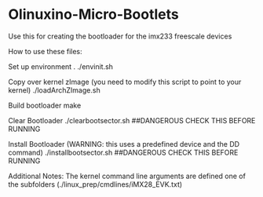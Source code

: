Olinuxino-Micro-Bootlets
========================

Use this for creating the bootloader for the imx233 freescale devices


How to use these files:


Set up environment
. ./envinit.sh 

Copy over kernel zImage (you need to modify this script to point to your kernel)
./loadArchZImage.sh

Build bootloader
make

Clear Bootloader
./clearbootsector.sh ##DANGEROUS CHECK THIS BEFORE RUNNING

Install Bootloader (WARNING: this uses a predefined device and the DD command)
./installbootsector.sh ##DANGEROUS CHECK THIS BEFORE RUNNING


Additional Notes:
The kernel command line arguments are defined one of the subfolders (./linux_prep/cmdlines/iMX28_EVK.txt)


